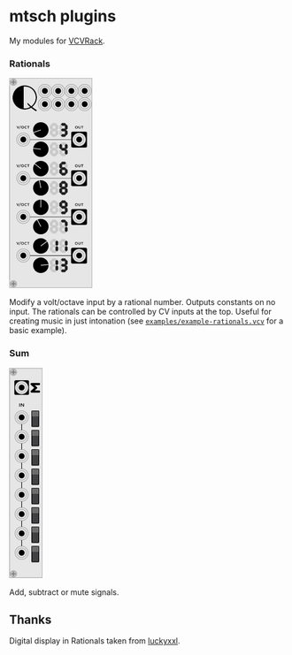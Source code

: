 # mtsch plugins

My modules for [VCVRack](https://github.com/VCVRack/Rack).

### Rationals

![rationals](images/Rationals.png)

Modify a volt/octave input by a rational number. Outputs constants on no input.
The rationals can be controlled by CV inputs at the top. Useful for creating
music in just intonation (see
[`examples/example-rationals.vcv`](examples/example-rationals.vcv) for a basic
example).

### Sum

![sum](images/Sum.png)

Add, subtract or mute signals.

## Thanks

Digital display in Rationals taken from
[luckyxxl](https://github.com/luckyxxl/vcv_luckyxxl).
